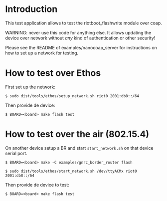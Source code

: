 # Introduction

This test application allows to test the riotboot_flashwrite module over coap.

WARNING: never use this code for anything else. It allows updating the device
over network without *any* kind of authentication or other security!

Please see the README of examples/nanocoap_server for instructions on how to
set up a network for testing.

# How to test over Ethos

First set up the network:

    $ sudo dist/tools/ethos/setup_network.sh riot0 2001:db8::/64

Then provide de device:

    $ BOARD=<board> make flash test

# How to test over the air (802.15.4)

On another device setup a BR and start `start_network.sh` on that device serial
port.

    $ BOARD=<board> make -C examples/gnrc_border_router flash

    $ sudo dist/tools/ethos/start_network.sh /dev/ttyACMx riot0 2001:db8::/64

Then provide de device to test:

    $ BOARD=<board> make flash test
